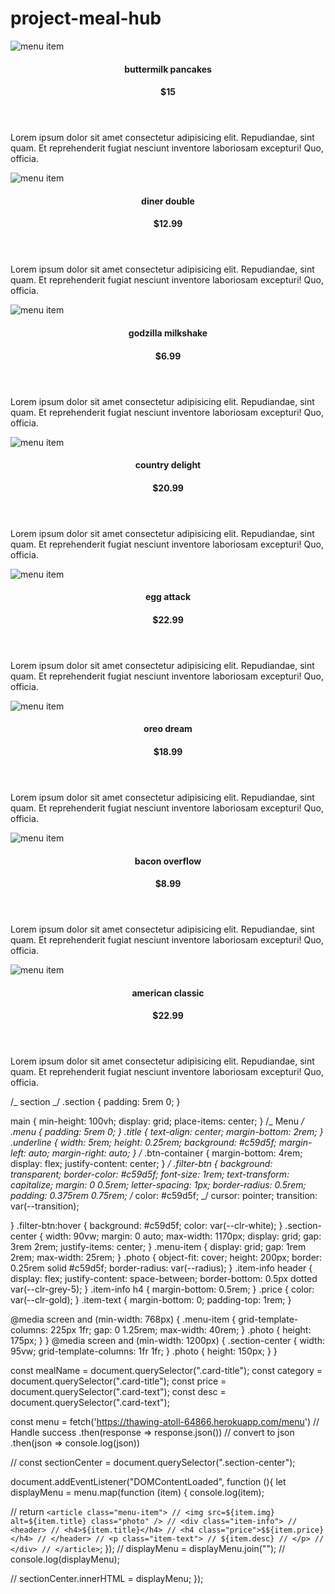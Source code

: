 # project-meal-hub

<div class="section-center">
        <!-- single item -->
        <article class="menu-item">
          <img src="./images/item-01.jpeg" alt="menu item" class="photo" />
          <div class="item-info">
            <header>
              <h4>buttermilk pancakes</h4>
              <h4 class="price">$15</h4>
            </header>
            <p class="item-text">
              Lorem ipsum dolor sit amet consectetur adipisicing elit.
              Repudiandae, sint quam. Et reprehenderit fugiat nesciunt inventore
              laboriosam excepturi! Quo, officia.
            </p>
          </div>
        </article>
        <!-- end of single item -->
         <!-- single item -->
         <article class="menu-item">
          <img src="./images/item-2.jpeg" alt="menu item" class="photo" />
          <div class="item-info">
            <header>
              <h4>diner double</h4>
              <h4 class="price">$12.99</h4>
            </header>
            <p class="item-text">
              Lorem ipsum dolor sit amet consectetur adipisicing elit.
              Repudiandae, sint quam. Et reprehenderit fugiat nesciunt inventore
              laboriosam excepturi! Quo, officia.
            </p>
          </div>
        </article>
        <!-- end of single item -->
        <!-- single item -->
        <article class="menu-item">
          <img src="./images/item-03.jpeg" alt="menu item" class="photo" />
          <div class="item-info">
            <header>
              <h4>godzilla milkshake</h4>
              <h4 class="price">$6.99</h4>
            </header>
            <p class="item-text">
              Lorem ipsum dolor sit amet consectetur adipisicing elit.
              Repudiandae, sint quam. Et reprehenderit fugiat nesciunt inventore
              laboriosam excepturi! Quo, officia.
            </p>
          </div>
        </article>
        <!-- end of single item -->
                <!-- single item -->
                <article class="menu-item">
                  <img src="./images/item-4.jpeg" alt="menu item" class="photo" />
                  <div class="item-info">
                    <header>
                      <h4>country delight</h4>
                      <h4 class="price">$20.99</h4>
                    </header>
                    <p class="item-text">
                      Lorem ipsum dolor sit amet consectetur adipisicing elit.
                      Repudiandae, sint quam. Et reprehenderit fugiat nesciunt inventore
                      laboriosam excepturi! Quo, officia.
                    </p>
                  </div>
                </article>
                <!-- end of single item -->     
                 <!-- single item -->
        <article class="menu-item">
          <img src="./images/item-5.jpeg" alt="menu item" class="photo" />
          <div class="item-info">
            <header>
              <h4>egg attack</h4>
              <h4 class="price">$22.99</h4>
            </header>
            <p class="item-text">
              Lorem ipsum dolor sit amet consectetur adipisicing elit.
              Repudiandae, sint quam. Et reprehenderit fugiat nesciunt inventore
              laboriosam excepturi! Quo, officia.
            </p>
          </div>
        </article>
        <!-- end of single item -->
                         <!-- single item -->
                         <article class="menu-item">
                          <img src="./images/item-6.jpeg" alt="menu item" class="photo" />
                          <div class="item-info">
                            <header>
                              <h4>oreo dream</h4>
                              <h4 class="price">$18.99</h4>
                            </header>
                            <p class="item-text">
                              Lorem ipsum dolor sit amet consectetur adipisicing elit.
                              Repudiandae, sint quam. Et reprehenderit fugiat nesciunt inventore
                              laboriosam excepturi! Quo, officia.
                            </p>
                          </div>
                        </article>
                        <!-- end of single item -->
                                         <!-- single item -->
        <article class="menu-item">
          <img src="./images/item-7.jpeg" alt="menu item" class="photo" />
          <div class="item-info">
            <header>
              <h4>bacon overflow</h4>
              <h4 class="price">$8.99</h4>
            </header>
            <p class="item-text">
              Lorem ipsum dolor sit amet consectetur adipisicing elit.
              Repudiandae, sint quam. Et reprehenderit fugiat nesciunt inventore
              laboriosam excepturi! Quo, officia.
            </p>
          </div>
        </article>
        <!-- end of single item -->
          <!-- single item -->
          <article class="menu-item">
                          <img src="./images/item-8.jpeg" alt="menu item" class="photo" />
                          <div class="item-info">
                            <header>
                              <h4>american classic</h4>
                              <h4 class="price">$22.99</h4>
                            </header>
                            <p class="item-text">
                              Lorem ipsum dolor sit amet consectetur adipisicing elit.
                              Repudiandae, sint quam. Et reprehenderit fugiat nesciunt inventore
                              laboriosam excepturi! Quo, officia.
                            </p>
                          </div>
                        </article>
      </div>
      </div>

/_ section _/
.section {
padding: 5rem 0;
}

main {
min-height: 100vh;
display: grid;
place-items: center;
}
/_ Menu _/
.menu {
padding: 5rem 0;
}
.title {
text-align: center;
margin-bottom: 2rem;
}
.underline {
width: 5rem;
height: 0.25rem;
background: #c59d5f;
margin-left: auto;
margin-right: auto;
}
/_ .btn-container {
margin-bottom: 4rem;
display: flex;
justify-content: center;
} _/
.filter-btn {
background: transparent;
border-color: #c59d5f;
font-size: 1rem;
text-transform: capitalize;
margin: 0 0.5rem;
letter-spacing: 1px;
border-radius: 0.5rem;
padding: 0.375rem 0.75rem;
/_ color: #c59d5f; _/
cursor: pointer;
transition: var(--transition);

}
.filter-btn:hover {
background: #c59d5f;
color: var(--clr-white);
}
.section-center {
width: 90vw;
margin: 0 auto;
max-width: 1170px;
display: grid;
gap: 3rem 2rem;
justify-items: center;
}
.menu-item {
display: grid;
gap: 1rem 2rem;
max-width: 25rem;
}
.photo {
object-fit: cover;
height: 200px;
border: 0.25rem solid #c59d5f;
border-radius: var(--radius);
}
.item-info header {
display: flex;
justify-content: space-between;
border-bottom: 0.5px dotted var(--clr-grey-5);
}
.item-info h4 {
margin-bottom: 0.5rem;
}
.price {
color: var(--clr-gold);
}
.item-text {
margin-bottom: 0;
padding-top: 1rem;
}

@media screen and (min-width: 768px) {
.menu-item {
grid-template-columns: 225px 1fr;
gap: 0 1.25rem;
max-width: 40rem;
}
.photo {
height: 175px;
}
}
@media screen and (min-width: 1200px) {
.section-center {
width: 95vw;
grid-template-columns: 1fr 1fr;
}
.photo {
height: 150px;
}
}

const mealName = document.querySelector(".card-title");
const category = document.querySelector(".card-title");
const price = document.querySelector(".card-text");
const desc = document.querySelector(".card-text");

const menu = fetch('https://thawing-atoll-64866.herokuapp.com/menu')
// Handle success
.then(response => response.json()) // convert to json
.then(json => console.log(json))

// const sectionCenter = document.querySelector(".section-center");

document.addEventListener("DOMContentLoaded", function (){
let displayMenu = menu.map(function (item) {
console.log(item);

// return `<article class="menu-item"> // <img src=${item.img} alt=${item.title} class="photo" /> // <div class="item-info"> // <header> // <h4>${item.title}</h4> // <h4 class="price">$${item.price}</h4> // </header> // <p class="item-text"> // ${item.desc} // </p> // </div> // </article>`;
});
// displayMenu = displayMenu.join("");
// console.log(displayMenu);

// sectionCenter.innerHTML = displayMenu;
});
